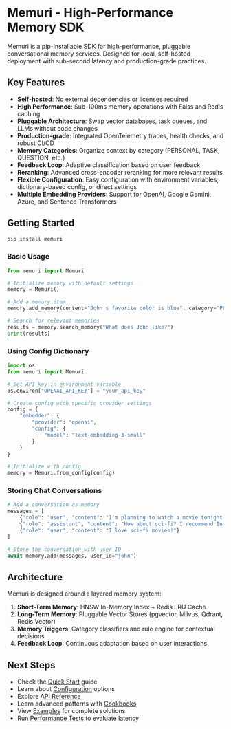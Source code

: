 # Memuri - High-Performance Memory SDK

Memuri is a pip-installable SDK for high-performance, pluggable conversational memory services. Designed for local, self-hosted deployment with sub-second latency and production-grade practices.

## Key Features

- **Self-hosted**: No external dependencies or licenses required
- **High Performance**: Sub-100ms memory operations with Faiss and Redis caching
- **Pluggable Architecture**: Swap vector databases, task queues, and LLMs without code changes
- **Production-grade**: Integrated OpenTelemetry traces, health checks, and robust CI/CD
- **Memory Categories**: Organize context by category (PERSONAL, TASK, QUESTION, etc.)
- **Feedback Loop**: Adaptive classification based on user feedback
- **Reranking**: Advanced cross-encoder reranking for more relevant results
- **Flexible Configuration**: Easy configuration with environment variables, dictionary-based config, or direct settings
- **Multiple Embedding Providers**: Support for OpenAI, Google Gemini, Azure, and Sentence Transformers

## Getting Started

```bash
pip install memuri
```

### Basic Usage

```python
from memuri import Memuri

# Initialize memory with default settings
memory = Memuri()

# Add a memory item
memory.add_memory(content="John's favorite color is blue", category="PERSONAL")

# Search for relevant memories
results = memory.search_memory("What does John like?")
print(results)
```

### Using Config Dictionary

```python
import os
from memuri import Memuri

# Set API key in environment variable
os.environ["OPENAI_API_KEY"] = "your_api_key"

# Create config with specific provider settings
config = {
    "embedder": {
        "provider": "openai",
        "config": {
            "model": "text-embedding-3-small"
        }
    }
}

# Initialize with config
memory = Memuri.from_config(config)
```

### Storing Chat Conversations

```python
# Add a conversation as memory
messages = [
    {"role": "user", "content": "I'm planning to watch a movie tonight. Any recommendations?"},
    {"role": "assistant", "content": "How about sci-fi? I recommend Interstellar."},
    {"role": "user", "content": "I love sci-fi movies!"}
]

# Store the conversation with user ID
await memory.add(messages, user_id="john")
```

## Architecture

Memuri is designed around a layered memory system:

1. **Short-Term Memory**: HNSW In-Memory Index + Redis LRU Cache
2. **Long-Term Memory**: Pluggable Vector Stores (pgvector, Milvus, Qdrant, Redis Vector)
3. **Memory Triggers**: Category classifiers and rule engine for contextual decisions
4. **Feedback Loop**: Continuous adaptation based on user interactions

## Next Steps

- Check the [Quick Start](usage/quickstart.md) guide
- Learn about [Configuration](usage/configuration.md) options
- Explore [API Reference](api-reference/index.md) 
- Learn advanced patterns with [Cookbooks](cookbooks/index.md)
- View [Examples](examples/index.md) for complete solutions
- Run [Performance Tests](src/memuri/tests/README_TESTS.md) to evaluate latency